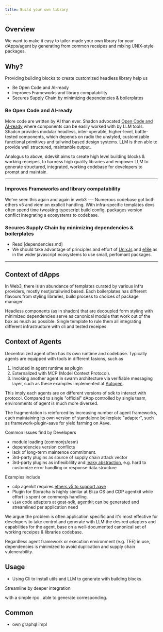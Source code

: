 ```yaml
---
title: Build your own library
---
```



## Overview

We want to make it easy to tailor-made your own library for your dApps/agent by generating from common receipes and mixing UNIX-style packages. 

## Why?

Providing building blocks to create customized headless library help us

- Be Open Code and AI-ready
- Improves Frameworks and library compatability
- Secures Supply Chain by minimizing dependencies & boilerplates


### Be Open Code and AI-ready
More code are written by AI than ever. Shadcn advocated [Open Code and AI-ready](https://ui.shadcn.com/docs) where components can be easily worked with by LLM tools. Shadcn provides modular headless, inter-operable, higher-level, battle-tested components, which depends on radix the unstyled, customizable functional primitives and tailwind based design systems. LLM is then able to provide well structured, maintanble output.

Analogus to above, ddevkit aims to create high level building blocks & working receipes, 
to harness high quality libraries and empower LLM to generate structured, integrated, working codebase for developers to prompt and maintain. 


---

### Improves Frameworks and library compatability
We've seen this again and again in web3 --- Numerous codebase got both ethers v5 and viem on explicit handling. With infra-specific templates devs often spend time tweaking typescript build config, packages version conflict integrating a ecosystems to codebase.


### Secures Supply Chain by minimizing dependencies & boilerplates
- Read [dependencies.md]
- We should take advantage of principles and effort of [UnixJs](https://unjs.io/) and [e18e](https://e18e.dev/) as in the wider javascript ecosystems to use small, perfomant packages.

---

## Context of dApps 
In Web3, there is an abundance of templates curated by various infra providers, mostly nextjs/tailwind based. Each boilerplates has different flavours from styling libraries, build process to choices of package manager. 

Headless components (as in shadcn) that are decoupled form styling with minimized dependencies serve as canonical module that work out of the box as much as possible. Single template to rule them all integrating different infrastructure with cli and tested receipes.


<!-- - `graphql-request` to genearte typed-safe graphql for ENS, EAS, Open source observer without use of sdk. -->


## Context of Agents

Decentralized agent often has its own runtime and codebase. Typically agents are equipped with tools in different fasions, such as 

1. Included in agent runtime as plugin
1. Externalized with MCP (Model Context Protocol). 
1. Invoking another agent in swarm architecture via verifiable messaging layer, such as these examples implemented at [Autogen](
https://microsoft.github.io/autogen/0.2/docs/Use-Cases/agent_chat/#diverse-applications-implemented-with-autogen
). 

This imply each agents are on different versions of sdk to interact with protocol. Compared to single "official" dApp controlled by single team, environments of agent is much more diversed.

The fragmentation is reinforced by increasing number of agent frameworks, each maintaining its own version of standalone boilerplate "adapter", such as framework-plugin-aave for yield farming on Aave.

 Common issues find by Developers
- module loading (commonjs/esm)
- dependencies version conflicts
- lack of long-term maintence commitment.
- 3rd-party plugins as source of supply chain attack vector
- 3rd-party plugins as inflexiblility and [leaky abstraction](https://en.wikipedia.org/wiki/Leaky_abstraction), e.g. hard to customize error handling or response data structure

Examples include 
- cdp agenkit requires [ethers v5 to support aave](https://github.com/coinbase/agentkit/issues/323)
- Plugin for Storacha is highly similar at Eliza OS and CDP agentkit while effort is spent on commonjs handling.   
- `viem` code adapters at [goat-sdk](https://github.com/goat-sdk/goat/blob/main/typescript/packages/wallets/viem/src/ViemEVMWalletClient.ts
), [agentkit](https://github.com/coinbase/agentkit/blob/main/typescript/agentkit/src/wallet-providers/viemWalletProvider.ts) can be generated and streamlined per application need 

We argue the problem is often application specific and it's most effective for developers 
to take control and generate with LLM the desired adapters and capabilities for the agent, base on a well-documented canonical set of working receipes & libraries codebase. 

Regardless agent framework or execution environment (e.g. TEE) in use, dependencies is minimized to avoid duplication and supply chain vulenerability.




## Usage

- Using Cli  to install utils and LLM to generate with building blocks.

Streamline by deeper integration


with a simple rpc , able to generate corresponding.



<!-- For good or for the worse, there are too many frameworks in both web2 and web3, dApp or agents. -->






<!-- 
Start with some sensible defaults, then customize the components to your needs.

Easy to Style: One of the drawbacks of packaging the components in an npm package is that the style is coupled with the implementation. The design of your components should be separate from their implementation.

Secure: Avoid supply chain attack

Faster: Build size is generally not the major concern given treeshaking at modern ESM, but we avoid duplications at various depenedencies such as having both jotai and zustand.
 -->



<!-- We try to create headless, generic dApp components and agent utils that work well across different ecosystems.  
Besides decoupling style and implementation as in shadcn, the bigger motivation is to support developing dApp and decentralized agents that are trustless, autonomous, secured from supply chain attacks with minimal dependencies.

With Open Code we make it AI-ready and provide reasonable defaults allowing one to extend per need, enabling agents generating and iterating its own codebase.  -->






## Common 

- own graphql impl
